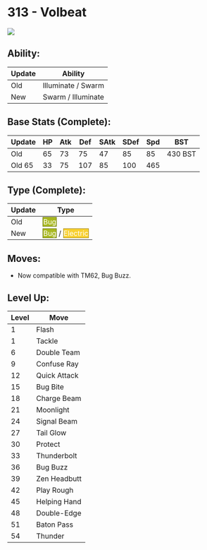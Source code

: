 # 313 - Volbeat
![][313]

## Ability:

Update | Ability
---    | ---
Old    | Illuminate / Swarm
New    | Swarm / Illuminate

## Base Stats (Complete):

Update | HP | Atk | Def | SAtk | SDef | Spd | BST
---    | ---| --- | --- | ---  | ---  | --- | ---
Old    | 65 |  73 |  75 |  47  |  85  |  85  |  430 BST
Old     65 |  33 |  75 |  107  |  85  |  100  |  465

## Type (Complete):

Update | Type
---    | ---
Old    | <span style="color:white; background:#A8B820; border: 1px solid #6D7815">Bug</span>
New    | <span style="color:white; background:#A8B820; border: 1px solid #6D7815">Bug</span> / <span style="color:white; background:#F8D030; border: 1px solid #A1871F">Electric</span>

## Moves:

 - Now compatible with TM62, Bug Buzz.

## Level Up:

Level | Move
---   | ---
  1   | Flash
  1   | Tackle
  6   | Double Team
  9   | Confuse Ray
 12   | Quick Attack
 15   | Bug Bite
 18   | Charge Beam
 21   | Moonlight
 24   | Signal Beam
 27   | Tail Glow
 30   | Protect
 33   | Thunderbolt
 36   | Bug Buzz
 39   | Zen Headbutt
 42   | Play Rough
 45   | Helping Hand
 48   | Double-Edge
 51   | Baton Pass
 54   | Thunder



[313]: /img/pokemon/313.png
